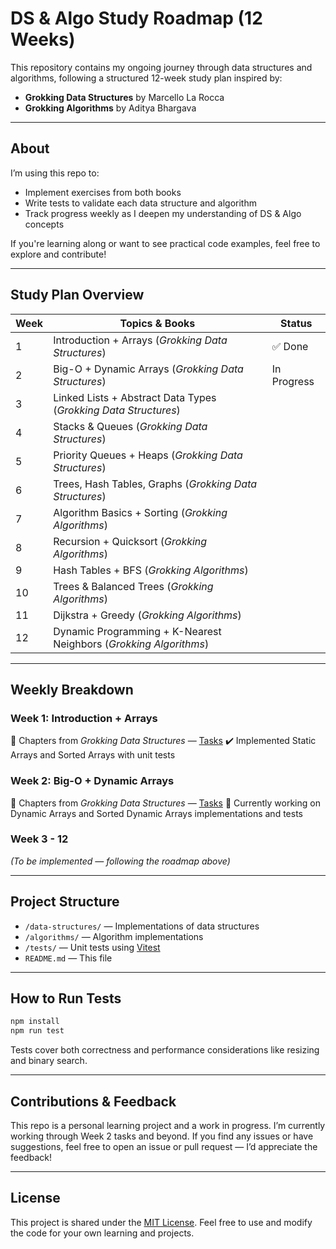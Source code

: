 # DS & Algo Study Roadmap (12 Weeks)

This repository contains my ongoing journey through data structures and algorithms, following a structured 12-week study plan inspired by:

* **Grokking Data Structures** by Marcello La Rocca
* **Grokking Algorithms** by Aditya Bhargava

---

## About

I’m using this repo to:

* Implement exercises from both books
* Write tests to validate each data structure and algorithm
* Track progress weekly as I deepen my understanding of DS & Algo concepts

If you're learning along or want to see practical code examples, feel free to explore and contribute!

---

## Study Plan Overview

| Week | Topics & Books                                                    | Status      |
| ---- | ----------------------------------------------------------------- | ----------- |
| 1    | Introduction + Arrays (*Grokking Data Structures*)                | ✅ Done      |
| 2    | Big-O + Dynamic Arrays (*Grokking Data Structures*)               | In Progress |
| 3    | Linked Lists + Abstract Data Types (*Grokking Data Structures*)   |             |
| 4    | Stacks & Queues (*Grokking Data Structures*)                      |             |
| 5    | Priority Queues + Heaps (*Grokking Data Structures*)              |             |
| 6    | Trees, Hash Tables, Graphs (*Grokking Data Structures*)           |             |
| 7    | Algorithm Basics + Sorting (*Grokking Algorithms*)                |             |
| 8    | Recursion + Quicksort (*Grokking Algorithms*)                     |             |
| 9    | Hash Tables + BFS (*Grokking Algorithms*)                         |             |
| 10   | Trees & Balanced Trees (*Grokking Algorithms*)                    |             |
| 11   | Dijkstra + Greedy (*Grokking Algorithms*)                         |             |
| 12   | Dynamic Programming + K-Nearest Neighbors (*Grokking Algorithms*) |             |

---

## Weekly Breakdown

### Week 1: Introduction + Arrays

📖 Chapters from *Grokking Data Structures* — [Tasks](https://www.notion.so/Week-1-Tasks-20d8c3ec9c5780fa99b9e03b788b393b)
✔️ Implemented Static Arrays and Sorted Arrays with unit tests

### Week 2: Big-O + Dynamic Arrays

📖 Chapters from *Grokking Data Structures* — [Tasks](https://www.notion.so/Week-2-Tasks-20d8c3ec9c57807195ece2ef9f756ab7)
🔄 Currently working on Dynamic Arrays and Sorted Dynamic Arrays implementations and tests

### Week 3 - 12

*(To be implemented — following the roadmap above)*

---

## Project Structure

* `/data-structures/` — Implementations of data structures
* `/algorithms/` — Algorithm implementations
* `/tests/` — Unit tests using [Vitest](https://vitest.dev)
* `README.md` — This file

---

## How to Run Tests

```bash
npm install
npm run test
```

Tests cover both correctness and performance considerations like resizing and binary search.

---

## Contributions & Feedback

This repo is a personal learning project and a work in progress.
I’m currently working through Week 2 tasks and beyond.
If you find any issues or have suggestions, feel free to open an issue or pull request — I’d appreciate the feedback!

---

## License

This project is shared under the [MIT License](./LICENSE.txt).
Feel free to use and modify the code for your own learning and projects.
